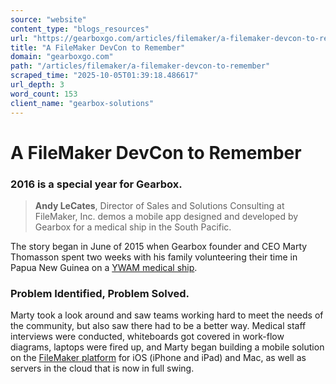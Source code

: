 ```yaml
---
source: "website"
content_type: "blogs_resources"
url: "https://gearboxgo.com/articles/filemaker/a-filemaker-devcon-to-remember"
title: "A FileMaker DevCon to Remember"
domain: "gearboxgo.com"
path: "/articles/filemaker/a-filemaker-devcon-to-remember"
scraped_time: "2025-10-05T01:39:18.486617"
url_depth: 3
word_count: 153
client_name: "gearbox-solutions"
---
```


# A FileMaker DevCon to Remember

### 2016 is a special year for Gearbox.

> **Andy LeCates**, Director of Sales and Solutions Consulting at FileMaker, Inc. demos a mobile app designed and developed by Gearbox for a medical ship in the South Pacific.

The story began in June of 2015 when Gearbox founder and CEO Marty Thomasson spent two weeks with his family volunteering their time in Papua New Guinea on a [YWAM medical ship](https://ywamships.org.au/).

### Problem Identified, Problem Solved.

Marty took a look around and saw teams working hard to meet the needs of the community, but also saw there had to be a better way. Medical staff interviews were conducted, whiteboards got covered in work-flow diagrams, laptops were fired up, and Marty began building a mobile solution on the [FileMaker platform](http://www.filemaker.com/) for iOS (iPhone and iPad) and Mac, as well as servers in the cloud that is now in full swing.